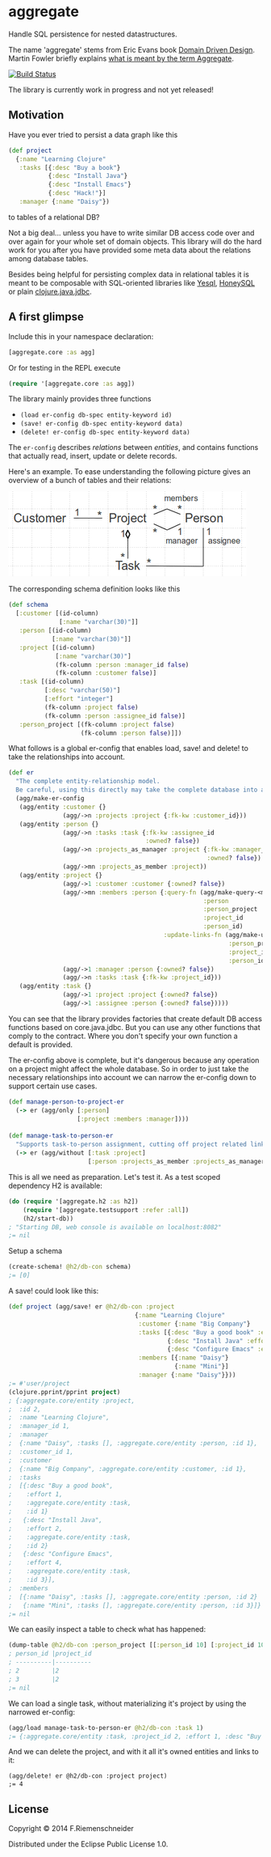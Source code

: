 # aggregate

Handle SQL persistence for nested datastructures.

The name 'aggregate' stems from Eric Evans book
[Domain Driven Design](http://domainlanguage.com/ddd/patterns/).
Martin Fowler briefly explains
[what is meant by the term Aggregate](http://martinfowler.com/bliki/DDD_Aggregate.html).

[![Build Status](https://travis-ci.org/friemen/aggregate.png?branch=master)](https://travis-ci.org/friemen/aggregate)

The library is currently work in progress and not yet released!

## Motivation

Have you ever tried to persist a data graph like this
```clojure
(def project
  {:name "Learning Clojure"
   :tasks [{:desc "Buy a book"}
           {:desc "Install Java"}
           {:desc "Install Emacs"}
           {:desc "Hack!"}]
   :manager {:name "Daisy"})
```
to tables of a relational DB?

Not a big deal... unless you have to write similar DB access code over
and over again for your whole set of domain objects. This library will
do the hard work for you after you have provided some meta data about
the relations among database tables.

Besides being helpful for persisting complex data in relational tables
it is meant to be composable with SQL-oriented libraries like
[Yesql](https://github.com/krisajenkins/yesql),
[HoneySQL](https://github.com/jkk/honeysql) or plain
[clojure.java.jdbc](https://github.com/clojure/java.jdbc).

## A first glimpse

Include this in your namespace declaration:
```clojure
[aggregate.core :as agg]
```

Or for testing in the REPL execute
```clojure
(require '[aggregate.core :as agg])
```


The library mainly provides three functions

* `(load er-config db-spec entity-keyword id)`
* `(save! er-config db-spec entity-keyword data)`
* `(delete! er-config db-spec entity-keyword data)`


The `er-config` describes *relations* between *entities*, and contains
functions that actually read, insert, update or delete records.

Here's an example. To ease understanding the following picture gives
an overview of a bunch of tables and their relations:

![Project Example](images/project-example.png)

The corresponding schema definition looks like this
```clojure
(def schema
  [:customer [(id-column)
              [:name "varchar(30)"]]
   :person [(id-column)
            [:name "varchar(30)"]]
   :project [(id-column)
             [:name "varchar(30)"]
             (fk-column :person :manager_id false)
             (fk-column :customer false)]
   :task [(id-column)
          [:desc "varchar(50)"]
          [:effort "integer"]
          (fk-column :project false)
          (fk-column :person :assignee_id false)]
   :person_project [(fk-column :project false)
                    (fk-column :person false)]])
```

What follows is a global er-config that enables load, save! and delete!
to take the relationships into account.

```clojure
(def er
  "The complete entity-relationship model.
  Be careful, using this directly may take the complete database into account."
  (agg/make-er-config
   (agg/entity :customer {}
               (agg/->n :projects :project {:fk-kw :customer_id}))
   (agg/entity :person {}
               (agg/->n :tasks :task {:fk-kw :assignee_id
                                      :owned? false})
               (agg/->n :projects_as_manager :project {:fk-kw :manager_id
                                                       :owned? false})
               (agg/->mn :projects_as_member :project))
   (agg/entity :project {}
               (agg/->1 :customer :customer {:owned? false})
               (agg/->mn :members :person {:query-fn (agg/make-query-<many>-fn
                                                      :person
                                                      :person_project
                                                      :project_id
                                                      :person_id)
                                           :update-links-fn (agg/make-update-links-fn
                                                             :person_project
                                                             :project_id
                                                             :person_id)})
               (agg/->1 :manager :person {:owned? false})
               (agg/->n :tasks :task {:fk-kw :project_id}))
   (agg/entity :task {}
               (agg/->1 :project :project {:owned? false})
               (agg/->1 :assignee :person {:owned? false}))))
```

You can see that the library provides factories that create default DB
access functions based on core.java.jdbc. But you can use any other
functions that comply to the contract. Where you don't specify your own
function a default is provided.

The er-config above is complete, but it's dangerous because any
operation on a project might affect the whole database. So in order to
just take the necessary relationships into account we can narrow the
er-config down to support certain use cases.

```clojure
(def manage-person-to-project-er
  (-> er (agg/only [:person]
                   [:project :members :manager])))

(def manage-task-to-person-er
  "Supports task-to-person assignment, cutting off project related links."
  (-> er (agg/without [:task :project]
                      [:person :projects_as_member :projects_as_manager])))
```


This is all we need as preparation. Let's test it.
As a test scoped dependency H2 is available:

```clojure
(do (require '[aggregate.h2 :as h2])
    (require '[aggregate.testsupport :refer :all])
    (h2/start-db))
; "Starting DB, web console is available on localhost:8082"
;= nil
```

Setup a schema

```clojure
(create-schema! @h2/db-con schema)
;= [0]
```

A save! could look like this:
```clojure
(def project (agg/save! er @h2/db-con :project
                                   {:name "Learning Clojure"
                                    :customer {:name "Big Company"}
                                    :tasks [{:desc "Buy a good book" :effort 1}
                                            {:desc "Install Java" :effort 2}
                                            {:desc "Configure Emacs" :effort 4}]
                                    :members [{:name "Daisy"}
                                              {:name "Mini"}]
                                    :manager {:name "Daisy"}}))
;= #'user/project									
(clojure.pprint/pprint project)
; {:aggregate.core/entity :project,
;  :id 2,
;  :name "Learning Clojure",
;  :manager_id 1,
;  :manager
;  {:name "Daisy", :tasks [], :aggregate.core/entity :person, :id 1},
;  :customer_id 1,
;  :customer
;  {:name "Big Company", :aggregate.core/entity :customer, :id 1},
;  :tasks
;  [{:desc "Buy a good book",
;    :effort 1,
;    :aggregate.core/entity :task,
;    :id 1}
;   {:desc "Install Java",
;    :effort 2,
;    :aggregate.core/entity :task,
;    :id 2}
;   {:desc "Configure Emacs",
;    :effort 4,
;    :aggregate.core/entity :task,
;    :id 3}],
;  :members
;  [{:name "Daisy", :tasks [], :aggregate.core/entity :person, :id 2}
;   {:name "Mini", :tasks [], :aggregate.core/entity :person, :id 3}]}
;= nil
```

We can easily inspect a table to check what has happened:
```clojure
(dump-table @h2/db-con :person_project [[:person_id 10] [:project_id 10]])
; person_id |project_id
; ----------|----------
; 2         |2
; 3         |2
;= nil
```

We can load a single task, without materializing it's project by using the narrowed er-config:
```clojure
(agg/load manage-task-to-person-er @h2/db-con :task 1)
;= {:aggregate.core/entity :task, :project_id 2, :effort 1, :desc "Buy a good book", :id 1}
```

And we can delete the project, and with it all it's owned entities and links to it:
```
(agg/delete! er @h2/db-con :project project)
;= 4
```


## License

Copyright © 2014 F.Riemenschneider

Distributed under the Eclipse Public License 1.0.
